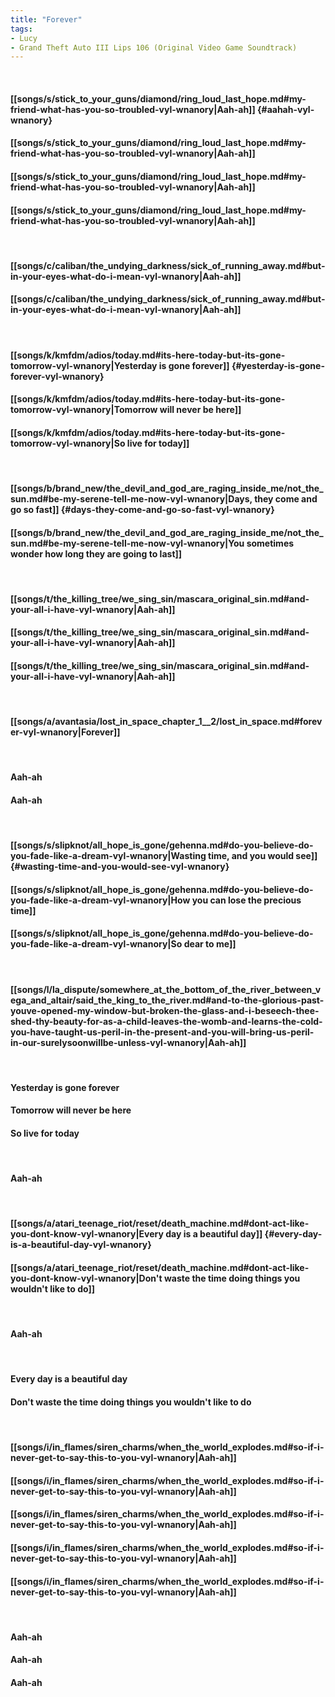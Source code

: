 ```yaml
---
title: "Forever"
tags:
- Lucy
- Grand Theft Auto III Lips 106 (Original Video Game Soundtrack)
---
```

&nbsp;
#### [[songs/s/stick_to_your_guns/diamond/ring_loud_last_hope.md#my-friend-what-has-you-so-troubled-vyl-wnanory|Aah-ah]] {#aahah-vyl-wnanory}
#### [[songs/s/stick_to_your_guns/diamond/ring_loud_last_hope.md#my-friend-what-has-you-so-troubled-vyl-wnanory|Aah-ah]]
#### [[songs/s/stick_to_your_guns/diamond/ring_loud_last_hope.md#my-friend-what-has-you-so-troubled-vyl-wnanory|Aah-ah]]
#### [[songs/s/stick_to_your_guns/diamond/ring_loud_last_hope.md#my-friend-what-has-you-so-troubled-vyl-wnanory|Aah-ah]]
&nbsp;
#### [[songs/c/caliban/the_undying_darkness/sick_of_running_away.md#but-in-your-eyes-what-do-i-mean-vyl-wnanory|Aah-ah]]
#### [[songs/c/caliban/the_undying_darkness/sick_of_running_away.md#but-in-your-eyes-what-do-i-mean-vyl-wnanory|Aah-ah]]
&nbsp;
#### [[songs/k/kmfdm/adios/today.md#its-here-today-but-its-gone-tomorrow-vyl-wnanory|Yesterday is gone forever]] {#yesterday-is-gone-forever-vyl-wnanory}
#### [[songs/k/kmfdm/adios/today.md#its-here-today-but-its-gone-tomorrow-vyl-wnanory|Tomorrow will never be here]]
#### [[songs/k/kmfdm/adios/today.md#its-here-today-but-its-gone-tomorrow-vyl-wnanory|So live for today]]
&nbsp;
#### [[songs/b/brand_new/the_devil_and_god_are_raging_inside_me/not_the_sun.md#be-my-serene-tell-me-now-vyl-wnanory|Days, they come and go so fast]] {#days-they-come-and-go-so-fast-vyl-wnanory}
#### [[songs/b/brand_new/the_devil_and_god_are_raging_inside_me/not_the_sun.md#be-my-serene-tell-me-now-vyl-wnanory|You sometimes wonder how long they are going to last]]
&nbsp;
#### [[songs/t/the_killing_tree/we_sing_sin/mascara_original_sin.md#and-your-all-i-have-vyl-wnanory|Aah-ah]]
#### [[songs/t/the_killing_tree/we_sing_sin/mascara_original_sin.md#and-your-all-i-have-vyl-wnanory|Aah-ah]]
#### [[songs/t/the_killing_tree/we_sing_sin/mascara_original_sin.md#and-your-all-i-have-vyl-wnanory|Aah-ah]]
&nbsp;
#### [[songs/a/avantasia/lost_in_space_chapter_1__2/lost_in_space.md#forever-vyl-wnanory|Forever]]
&nbsp;
#### Aah-ah 
#### Aah-ah
&nbsp;
#### [[songs/s/slipknot/all_hope_is_gone/gehenna.md#do-you-believe-do-you-fade-like-a-dream-vyl-wnanory|Wasting time, and you would see]] {#wasting-time-and-you-would-see-vyl-wnanory}
#### [[songs/s/slipknot/all_hope_is_gone/gehenna.md#do-you-believe-do-you-fade-like-a-dream-vyl-wnanory|How you can lose the precious time]]
#### [[songs/s/slipknot/all_hope_is_gone/gehenna.md#do-you-believe-do-you-fade-like-a-dream-vyl-wnanory|So dear to me]]
&nbsp;
#### [[songs/l/la_dispute/somewhere_at_the_bottom_of_the_river_between_vega_and_altair/said_the_king_to_the_river.md#and-to-the-glorious-past-youve-opened-my-window-but-broken-the-glass-and-i-beseech-thee-shed-thy-beauty-for-as-a-child-leaves-the-womb-and-learns-the-cold-you-have-taught-us-peril-in-the-present-and-you-will-bring-us-peril-in-our-surelysoonwillbe-unless-vyl-wnanory|Aah-ah]]
&nbsp;
#### Yesterday is gone forever
#### Tomorrow will never be here
#### So live for today
&nbsp;
#### Aah-ah
&nbsp;
#### [[songs/a/atari_teenage_riot/reset/death_machine.md#dont-act-like-you-dont-know-vyl-wnanory|Every day is a beautiful day]] {#every-day-is-a-beautiful-day-vyl-wnanory}
#### [[songs/a/atari_teenage_riot/reset/death_machine.md#dont-act-like-you-dont-know-vyl-wnanory|Don't waste the time doing things you wouldn't like to do]]
&nbsp;
#### Aah-ah
&nbsp;
#### Every day is a beautiful day
#### Don't waste the time doing things you wouldn't like to do
&nbsp;
#### [[songs/i/in_flames/siren_charms/when_the_world_explodes.md#so-if-i-never-get-to-say-this-to-you-vyl-wnanory|Aah-ah]]
#### [[songs/i/in_flames/siren_charms/when_the_world_explodes.md#so-if-i-never-get-to-say-this-to-you-vyl-wnanory|Aah-ah]]
#### [[songs/i/in_flames/siren_charms/when_the_world_explodes.md#so-if-i-never-get-to-say-this-to-you-vyl-wnanory|Aah-ah]]
#### [[songs/i/in_flames/siren_charms/when_the_world_explodes.md#so-if-i-never-get-to-say-this-to-you-vyl-wnanory|Aah-ah]]
#### [[songs/i/in_flames/siren_charms/when_the_world_explodes.md#so-if-i-never-get-to-say-this-to-you-vyl-wnanory|Aah-ah]]
&nbsp;
#### Aah-ah 
#### Aah-ah 
#### Aah-ah
